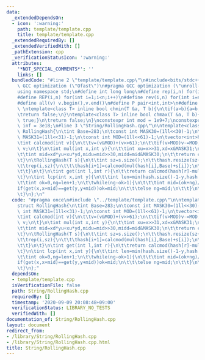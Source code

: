 ```yaml
---
data:
  _extendedDependsOn:
  - icon: ':warning:'
    path: template/template.cpp
    title: template/template.cpp
  _extendedRequiredBy: []
  _extendedVerifiedWith: []
  _pathExtension: cpp
  _verificationStatusIcon: ':warning:'
  attributes:
    '*NOT_SPECIAL_COMMENTS*': ''
    links: []
  bundledCode: "#line 2 \"template/template.cpp\"\n#include<bits/stdc++.h>\n#pragma\
    \ GCC optimization (\"Ofast\")\n#pragma GCC optimization (\"unroll-loops\")\n\
    using namespace std;\n#define int long long\n#define rep(i,n) for(int i=0;i<n;i++)\n\
    #define REP(i,n) for(int i=1;i<n;i++)\n#define rev(i,n) for(int i=n-1;i>=0;i--)\n\
    #define all(v) v.begin(),v.end()\n#define P pair<int,int>\n#define len(s) (int)s.size()\n\
    \ \ntemplate<class T> inline bool chmin(T &a, T b){\n\tif(a>b){a=b;return true;}\n\
    \treturn false;\n}\ntemplate<class T> inline bool chmax(T &a, T b){\n\tif(a<b){a=b;return\
    \ true;}\n\treturn false;\n}\nconstexpr int mod = 1e9+7;\nconstexpr long long\
    \ inf = 3e18;\n#line 3 \"String/RollingHash.cpp\"\n\ntemplate<class T>\nstruct\
    \ RollingHash{\n\tint Base=283;\n\tconst int MASK30=(1ll<<30)-1;\n\tconst int\
    \ MASK31=(1ll<<31)-1;\n\tconst int MOD=(1ll<<61)-1;\n\tvector<int>hash,power;\n\
    \tint calcmod(int v){\n\t\tv=(v&MOD)+(v>>61);\n\t\tif(v>MOD)v-=MOD;\n\t\treturn\
    \ v;\n\t}\n\tint mul(int x,int y){\n\t\tint xu=x>>31,xd=x&MASK31;\n\t\tint yu=y>>31,yd=y&MASK31;\n\
    \t\tint mid=xd*yu+xu*yd,midu=mid>>30,midd=mid&MASK30;\n\t\treturn calcmod(xu*yu*2+midu+(midd<<31)+xd*yd);\n\
    \t}\n\tRollingHash(T s){\n\t\tint sz=s.size();\n\t\thash.resize(sz+1,0);power.resize(sz+1,1);\n\
    \t\trep(i,sz){\n\t\t\thash[i+1]=calcmod(mul(hash[i],Base)+s[i]);\n\t\t\tpower[i+1]=calcmod(mul(power[i],Base));\n\
    \t\t}\n\t}\n\tint get(int l,int r){\n\t\treturn calcmod(hash[r]-mul(hash[l],power[r-l])+MOD);\n\
    \t}\n\tint lcp(int x,int y){\n\t\tint len=min(hash.size()-1-y,hash.size()-1-x);\n\
    \t\tint ok=0,ng=len+1;\n\t\twhile(ng-ok>1){\n\t\t\tint mid=(ok+ng)/2;\n\t\t\t\
    if(get(x,x+mid)==get(y,y+mid))ok=mid;\n\t\t\telse ng=mid;\n\t\t}\n\t\treturn ok;\n\
    \t}\n};\n"
  code: "#pragma once\n#include \"../template/template.cpp\"\n\ntemplate<class T>\n\
    struct RollingHash{\n\tint Base=283;\n\tconst int MASK30=(1ll<<30)-1;\n\tconst\
    \ int MASK31=(1ll<<31)-1;\n\tconst int MOD=(1ll<<61)-1;\n\tvector<int>hash,power;\n\
    \tint calcmod(int v){\n\t\tv=(v&MOD)+(v>>61);\n\t\tif(v>MOD)v-=MOD;\n\t\treturn\
    \ v;\n\t}\n\tint mul(int x,int y){\n\t\tint xu=x>>31,xd=x&MASK31;\n\t\tint yu=y>>31,yd=y&MASK31;\n\
    \t\tint mid=xd*yu+xu*yd,midu=mid>>30,midd=mid&MASK30;\n\t\treturn calcmod(xu*yu*2+midu+(midd<<31)+xd*yd);\n\
    \t}\n\tRollingHash(T s){\n\t\tint sz=s.size();\n\t\thash.resize(sz+1,0);power.resize(sz+1,1);\n\
    \t\trep(i,sz){\n\t\t\thash[i+1]=calcmod(mul(hash[i],Base)+s[i]);\n\t\t\tpower[i+1]=calcmod(mul(power[i],Base));\n\
    \t\t}\n\t}\n\tint get(int l,int r){\n\t\treturn calcmod(hash[r]-mul(hash[l],power[r-l])+MOD);\n\
    \t}\n\tint lcp(int x,int y){\n\t\tint len=min(hash.size()-1-y,hash.size()-1-x);\n\
    \t\tint ok=0,ng=len+1;\n\t\twhile(ng-ok>1){\n\t\t\tint mid=(ok+ng)/2;\n\t\t\t\
    if(get(x,x+mid)==get(y,y+mid))ok=mid;\n\t\t\telse ng=mid;\n\t\t}\n\t\treturn ok;\n\
    \t}\n};"
  dependsOn:
  - template/template.cpp
  isVerificationFile: false
  path: String/RollingHash.cpp
  requiredBy: []
  timestamp: '2020-09-09 20:08:48+09:00'
  verificationStatus: LIBRARY_NO_TESTS
  verifiedWith: []
documentation_of: String/RollingHash.cpp
layout: document
redirect_from:
- /library/String/RollingHash.cpp
- /library/String/RollingHash.cpp.html
title: String/RollingHash.cpp
---
```

